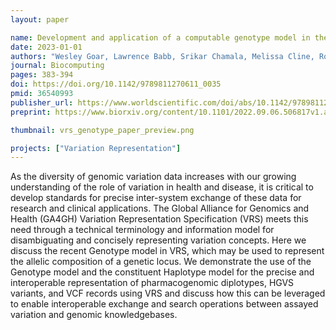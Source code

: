 ```yaml
---
layout: paper

name: Development and application of a computable genotype model in the GA4GH Variation Representation Specification
date: 2023-01-01
authors: "Wesley Goar, Lawrence Babb, Srikar Chamala, Melissa Cline, Robert R. Freimuth, Reece K. Hart, Kori Kuzma, Jennifer Lee, Tristan Nelson, Andreas Prlić, Kevin Riehle, Anastasia Smith, Kathryn Stahl, Andrew D. Yates, Heidi L. Rehm, and Alex H. Wagner"
journal: Biocomputing
pages: 383-394
doi: https://doi.org/10.1142/9789811270611_0035
pmid: 36540993
publisher_url: https://www.worldscientific.com/doi/abs/10.1142/9789811270611_0035
preprint: https://www.biorxiv.org/content/10.1101/2022.09.06.506817v1.abstract

thumbnail: vrs_genotype_paper_preview.png

projects: ["Variation Representation"]
---
```

As the diversity of genomic variation data increases with our growing understanding of the role of variation in health and disease, it is critical to develop standards for precise inter-system exchange of these data for research and clinical applications. The Global Alliance for Genomics and Health (GA4GH) Variation Representation Specification (VRS) meets this need through a technical terminology and information model for disambiguating and concisely representing variation concepts. Here we discuss the recent Genotype model in VRS, which may be used to represent the allelic composition of a genetic locus. We demonstrate the use of the Genotype model and the constituent Haplotype model for the precise and interoperable representation of pharmacogenomic diplotypes, HGVS variants, and VCF records using VRS and discuss how this can be leveraged to enable interoperable exchange and search operations between assayed variation and genomic knowledgebases.
